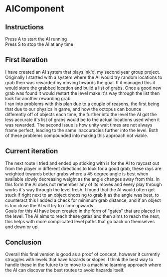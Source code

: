 # AIComponent

## Instructions
Press A to start the AI running  
Press S to stop the AI at any time

## First iteration
I have created an AI system that plays ink'd, my second year group project.  
Originally I started with a system where the AI would try random locations to grab then was rewarded by moving towards the goal. If it managed this it would store the grabbed location and build a list of grabs. Once a good new grab was found it would restart the level make it's way through the list then look for another rewarding grab.  
I ran into problems with this plan due to a couple of reasons, the first being that due to our physics in game, and how the octopus can bounce differently off of objects each time, the further into the level the AI got the less accurate it's list of grabs would be to the actual locations used when it was rewarded. The second issue is how unity wait times are not always frame perfect, leading to the same inaccuracies further into the level. Both of these problems compounded into making this approach not viable.  
  
## Current iteration 
The next route I tried and ended up sticking with is for the AI to raycast out from the player in different directions to look for a good grab, these rays are weighted towards better grabs where a 45 degree angle is best when available slowly decreasing weight as the angle changes away from this. In this form the AI does not remember any of its moves and every play through works it's way through the level fresh. I found that the AI would often get stuck if right next to an object choosing to grab it as the angle was best, to counteract this I added a check for minimum grab distance, and if an object is too close the AI will try to climb upwards.  
Goals for this AI have been created in the form of "gates" that are placed in the level. The AI aims to reach these gates and then aims to reach the next, this helps with more complicated level paths that go back on themselves and down or up.

## Conclusion
Overall this final version is good as a proof of concept, however it currently struggles with levels that have hazards or slopes. I think the best way to handle these in the future to to move to a machine learning approach where the AI can discover the best routes to avoid hazards itself. 
